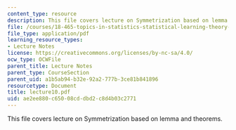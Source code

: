 ```yaml
---
content_type: resource
description: This file covers lecture on Symmetrization based on lemma and theorems.
file: /courses/18-465-topics-in-statistics-statistical-learning-theory-spring-2007/ae2ee880c65008cddbd2c8d4b03c2771_lecture10.pdf
file_type: application/pdf
learning_resource_types:
- Lecture Notes
license: https://creativecommons.org/licenses/by-nc-sa/4.0/
ocw_type: OCWFile
parent_title: Lecture Notes
parent_type: CourseSection
parent_uid: a1b5ab94-b32e-92a2-777b-3ce81b841896
resourcetype: Document
title: lecture10.pdf
uid: ae2ee880-c650-08cd-dbd2-c8d4b03c2771
---
```

This file covers lecture on Symmetrization based on lemma and theorems.